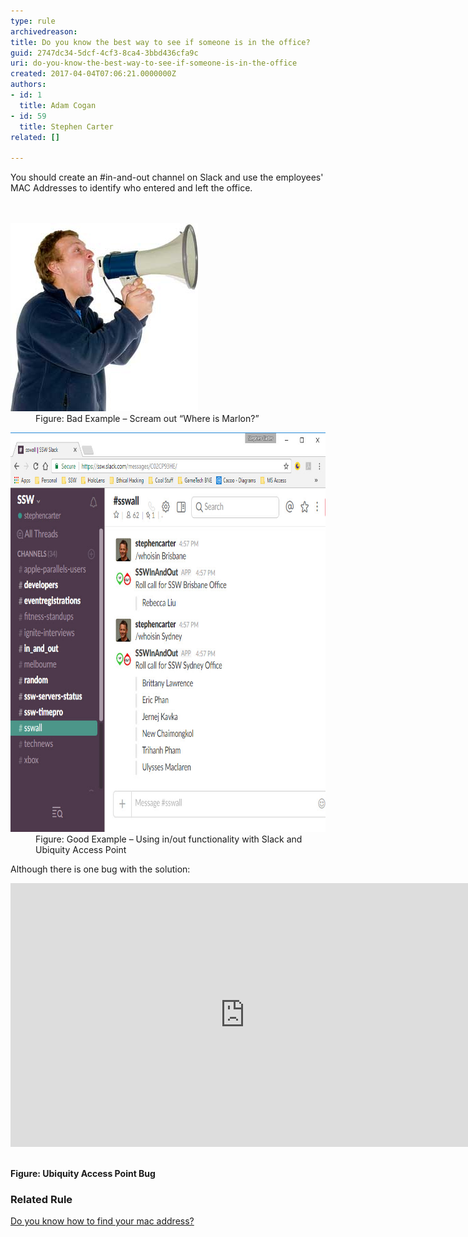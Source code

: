 ```yaml
---
type: rule
archivedreason: 
title: Do you know the best way to see if someone is in the office?
guid: 2747dc34-5dcf-4cf3-8ca4-3bbd436cfa9c
uri: do-you-know-the-best-way-to-see-if-someone-is-in-the-office
created: 2017-04-04T07:06:21.0000000Z
authors:
- id: 1
  title: Adam Cogan
- id: 59
  title: Stephen Carter
related: []

---
```



You should create an #in-and-out channel on Slack and use the employees' MAC Addresses to identify who entered and left the office.​<br>
<br><excerpt class='endintro'></excerpt><br>
<dl class="badImage"><dt><img src="shout.jpg" alt="shout" /></dt><dd>​​Figure: Bad Example – Scream out “Where is Marlon?”<br></dd></dl><dl class="goodImage"><dt><img src="Slack-in-out.jpg" unselectable="on" alt="" style="width:750px;height:639px;" /></dt><dd>​Figure: Good Example – Using in/out functionality with Slack and Ubiquity Access Point<br></dd></dl><p class="ssw15-rteElement-P">Although there is one bug with the solution:<br></p><div class="ms-rtestate-read ms-rte-embedcode ms-rte-embedil ms-rtestate-notify">
   <iframe width="750" height="422" src="https://www.youtube.com/embed/F5CPH03WPMU" frameborder="0"></iframe> </div><p class="ssw15-rteElement-P">
   <strong>​​Figure: Ubiquity Access Point Bug</strong><br></p><h3 class="ssw15-rteElement-H3">Related Rule</h3><p class="ssw15-rteElement-P">
   <a href="/_layouts/15/FIXUPREDIRECT.ASPX?WebId=3dfc0e07-e23a-4cbb-aac2-e778b71166a2&TermSetId=07da3ddf-0924-4cd2-a6d4-a4809ae20160&TermId=17abae95-1614-4d0a-9003-e793088bdd7d">Do you know how to find your mac address?​</a><b></b><br><b>​</b><br></p>


